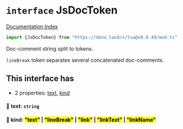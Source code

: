 # `interface` JsDocToken

[Documentation Index](../README.md)

```ts
import {JsDocToken} from "https://deno.land/x/tsa@v0.0.49/mod.ts"
```

Doc-comment string split to tokens.

`lineBreak` token separates several concatenated doc-comments.

## This interface has

- 2 properties:
[text](#-text-string),
[kind](#-kind-text--linebreak--link--linktext--linkname)


#### 📄 text: `string`



#### 📄 kind: <mark>"text"</mark> | <mark>"lineBreak"</mark> | <mark>"link"</mark> | <mark>"linkText"</mark> | <mark>"linkName"</mark>



